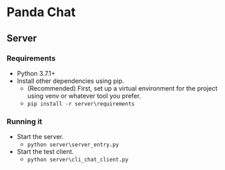 # Panda Chat

## Server

### Requirements

  - Python 3.7.1+
  - Install other dependencies using pip.
    - (Recommended) First, set up a virtual environment for the project using venv or whatever tool you prefer.
    - `pip install -r server\requirements`


### Running it

  - Start the server.
    - `python server\server_entry.py`
  - Start the test client.
    - `python server\cli_chat_client.py`
